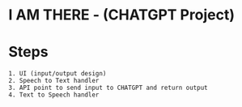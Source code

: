 # I AM THERE - (CHATGPT Project)

# Steps

    1. UI (input/output design)
    2. Speech to Text handler
    3. API point to send input to CHATGPT and return output
    4. Text to Speech handler